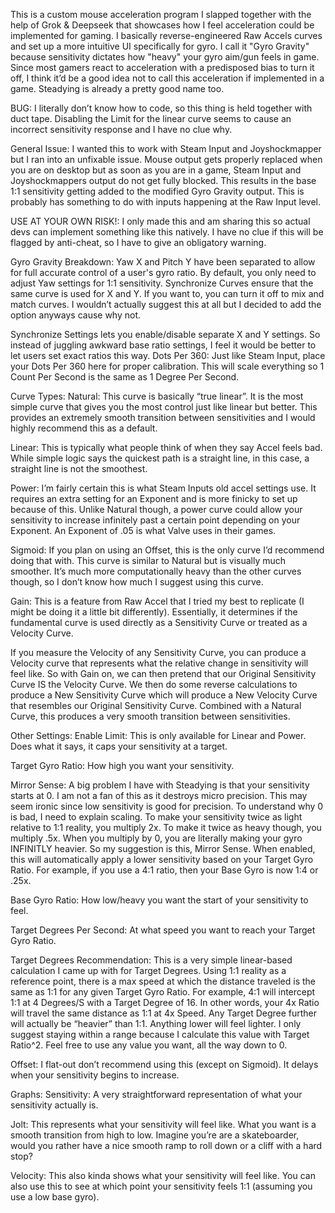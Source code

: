 This is a custom mouse acceleration program I slapped together with the help of Grok & Deepseek that showcases how I feel acceleration could be implemented for gaming. I basically reverse-engineered Raw Accels curves and set up a more intuitive UI specifically for gyro. I call it "Gyro Gravity" because sensitivity dictates how "heavy" your gyro aim/gun feels in game. Since most gamers react to acceleration with a predisposed bias to turn it off, I think it’d be a good idea not to call this acceleration if implemented in a game. Steadying is already a pretty good name too.

BUG: I literally don’t know how to code, so this thing is held together with duct tape. Disabling the Limit for the linear curve seems to cause an incorrect sensitivity response and I have no clue why.

General Issue: I wanted this to work with Steam Input and Joyshockmapper but I ran into an unfixable issue. Mouse output gets properly replaced when you are on desktop but as soon as you are in a game, Steam Input and Joyshockmappers output do not get fully blocked. This results in the base 1:1 sensitivity getting added to the modified Gyro Gravity output. This is probably has something to do with inputs happening at the Raw Input level.

USE AT YOUR OWN RISK!: I only made this and am sharing this so actual devs can implement something like this natively. I have no clue if this will be flagged by anti-cheat, so I have to give an obligatory warning.

Gyro Gravity Breakdown:
Yaw X and Pitch Y have been separated to allow for full accurate control of a user's gyro ratio. By default, you only need to adjust Yaw settings for 1:1 sensitivity.
Synchronize Curves ensure that the same curve is used for X and Y. If you want to, you can turn it off to mix and match curves. I wouldn’t actually suggest this at all but I decided to add the option anyways cause why not.

Synchronize Settings lets you enable/disable separate X and Y settings. So instead of juggling awkward base ratio settings, I feel it would be better to let users set exact ratios this way.
Dots Per 360: Just like Steam Input, place your Dots Per 360 here for proper calibration. This will scale everything so 1 Count Per Second is the same as 1 Degree Per Second.

Curve Types:
Natural: This curve is basically “true linear”. It is the most simple curve that gives you the most control just like linear but better. This provides an extremely smooth transition between sensitivities and I would highly recommend this as a default.

Linear: This is typically what people think of when they say Accel feels bad. While simple logic says the quickest path is a straight line, in this case, a straight line is not the smoothest.

Power: I’m fairly certain this is what Steam Inputs old accel settings use. It requires an extra setting for an Exponent and is more finicky to set up because of this. Unlike Natural though, a power curve could allow your sensitivity to increase infinitely past a certain point depending on your Exponent. An Exponent of .05 is what Valve uses in their games.

Sigmoid: If you plan on using an Offset, this is the only curve I’d recommend doing that with. This curve is similar to Natural but is visually much smoother. It’s much more computationally heavy than the other curves though, so I don’t know how much I suggest using this curve.

Gain:
This is a feature from Raw Accel that I tried my best to replicate (I might be doing it a little bit differently). Essentially, it determines if the fundamental curve is used directly as a Sensitivity Curve or treated as a Velocity Curve.

If you measure the Velocity of any Sensitivity Curve, you can produce a Velocity curve that represents what the relative change in sensitivity will feel like. So with Gain on, we can then pretend that our Original Sensitivity Curve IS the Velocity Curve. We then do some reverse calculations to produce a New Sensitivity Curve which will produce a New Velocity Curve that resembles our Original Sensitivity Curve. Combined with a Natural Curve, this produces a very smooth transition between sensitivities. 

Other Settings:
Enable Limit: This is only available for Linear and Power. Does what it says, it caps your sensitivity at a target.

Target Gyro Ratio: How high you want your sensitivity.

Mirror Sense: A big problem I have with Steadying is that your sensitivity starts at 0. I am not a fan of this as it destroys micro precision. This may seem ironic since low sensitivity is good for precision. To understand why 0 is bad, I need to explain scaling. To make your sensitivity twice as light relative to 1:1 reality, you multiply 2x. To make it twice as heavy though, you multiply .5x. When you multiply by 0, you are literally making your gyro INFINITLY heavier. So my suggestion is this, Mirror Sense. When enabled, this will automatically apply a lower sensitivity based on your Target Gyro Ratio. For example, if you use a 4:1 ratio, then your Base Gyro is now 1:4 or .25x.

Base Gyro Ratio: How low/heavy you want the start of your sensitivity to feel.

Target Degrees Per Second: At what speed you want to reach your Target Gyro Ratio.

Target Degrees Recommendation: This is a very simple linear-based calculation I came up with for Target Degrees. Using 1:1 reality as a reference point, there is a max speed at which the distance traveled is the same as 1:1 for any given Target Gyro Ratio. For example, 4:1 will intercept 1:1 at 4 Degrees/S with a Target Degree of 16. In other words, your 4x Ratio will travel the same distance as 1:1 at 4x Speed. Any Target Degree further will actually be “heavier” than 1:1. Anything lower will feel lighter. I only suggest staying within a range because I calculate this value with Target Ratio^2. Feel free to use any value you want, all the way down to 0.

Offset: I flat-out don’t recommend using this (except on Sigmoid). It delays when your sensitivity begins to increase.

Graphs:
Sensitivity: A very straightforward representation of what your sensitivity actually is.

Jolt: This represents what your sensitivity will feel like. What you want is a smooth transition from high to low. Imagine you’re are a skateboarder, would you rather have a nice smooth ramp to roll down or a cliff with a hard stop?

Velocity: This also kinda shows what your sensitivity will feel like. You can also use this to see at which point your sensitivity feels 1:1 (assuming you use a low base gyro).

